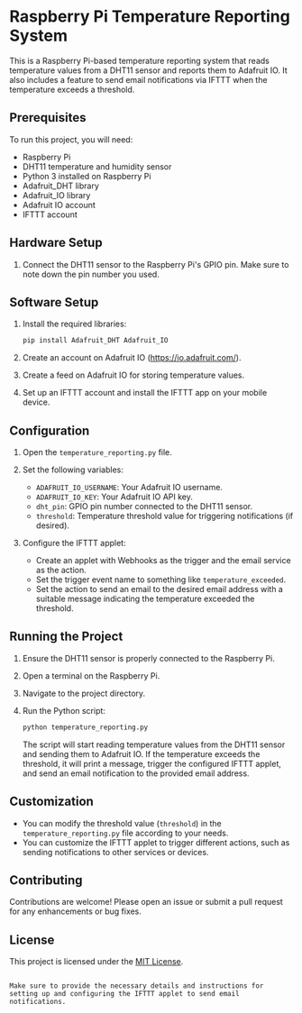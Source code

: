 # Raspberry Pi Temperature Reporting System

This is a Raspberry Pi-based temperature reporting system that reads temperature values from a DHT11 sensor and reports them to Adafruit IO. It also includes a feature to send email notifications via IFTTT when the temperature exceeds a threshold.

## Prerequisites

To run this project, you will need:

- Raspberry Pi
- DHT11 temperature and humidity sensor
- Python 3 installed on Raspberry Pi
- Adafruit_DHT library
- Adafruit_IO library
- Adafruit IO account
- IFTTT account

## Hardware Setup

1. Connect the DHT11 sensor to the Raspberry Pi's GPIO pin. Make sure to note down the pin number you used.

## Software Setup

1. Install the required libraries:

   ```bash
   pip install Adafruit_DHT Adafruit_IO
   ```

2. Create an account on Adafruit IO (https://io.adafruit.com/).

3. Create a feed on Adafruit IO for storing temperature values.

4. Set up an IFTTT account and install the IFTTT app on your mobile device.

## Configuration

1. Open the `temperature_reporting.py` file.

2. Set the following variables:
   - `ADAFRUIT_IO_USERNAME`: Your Adafruit IO username.
   - `ADAFRUIT_IO_KEY`: Your Adafruit IO API key.
   - `dht_pin`: GPIO pin number connected to the DHT11 sensor.
   - `threshold`: Temperature threshold value for triggering notifications (if desired).

3. Configure the IFTTT applet:
   - Create an applet with Webhooks as the trigger and the email service as the action.
   - Set the trigger event name to something like `temperature_exceeded`.
   - Set the action to send an email to the desired email address with a suitable message indicating the temperature exceeded the threshold.

## Running the Project

1. Ensure the DHT11 sensor is properly connected to the Raspberry Pi.

2. Open a terminal on the Raspberry Pi.

3. Navigate to the project directory.

4. Run the Python script:

   ```bash
   python temperature_reporting.py
   ```

   The script will start reading temperature values from the DHT11 sensor and sending them to Adafruit IO. If the temperature exceeds the threshold, it will print a message, trigger the configured IFTTT applet, and send an email notification to the provided email address.
 
## Customization

- You can modify the threshold value (`threshold`) in the `temperature_reporting.py` file according to your needs.
- You can customize the IFTTT applet to trigger different actions, such as sending notifications to other services or devices.

## Contributing

Contributions are welcome! Please open an issue or submit a pull request for any enhancements or bug fixes.

## License

This project is licensed under the [MIT License](LICENSE).
```

Make sure to provide the necessary details and instructions for setting up and configuring the IFTTT applet to send email notifications.
